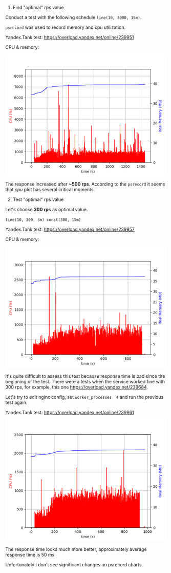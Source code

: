 1. Find "optimal" rps value

Conduct a test with the following schedule `line(10, 3000, 15m)`.

`psrecord` was used to record memory and cpu utilization.

Yandex.Tank test: https://overload.yandex.net/online/239951

CPU & memory:

![Alt text](/images/plot1.png?raw=true)

The response increased after __~500 rps__. According to the `psrecord` 
it seems that _cpu_ plot has several critical moments.

2. Test "optimal" rps value

Let's choose __300 rps__ as optimal value.

`line(10, 300, 3m) const(300, 15m)`

Yandex.Tank test: https://overload.yandex.net/online/239957

CPU & memory:
 
![Alt text](/images/plot2.png?raw=true)

It's quite difficult to assess this test because response time is bad since the beginning of the test. There were a tests when the service worked fine with 300 rps, for example, this one https://overload.yandex.net/239684.

Let's try to edit nginx config, set `worker_processes  4` and run 
the previous test again.

Yandex.Tank test: https://overload.yandex.net/online/239961

![Alt text](/images/plot3.png?raw=true)

The response time looks much more better, approximately average response time is 50 ms.

Unfortunately I don't see significant changes on psrecord charts.



